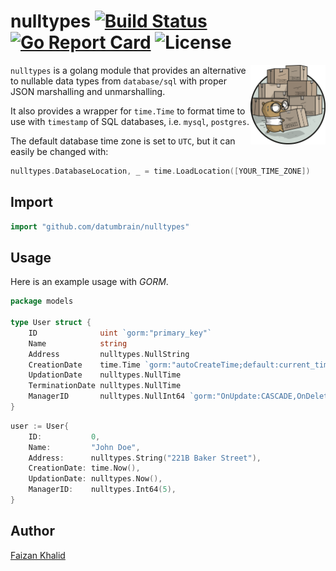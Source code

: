 # nulltypes  [![Build Status](https://api.travis-ci.com/datumbrain/nulltypes.svg?branch=master)](https://travis-ci.org/datumbrain/nulltypes) [![Go Report Card](https://goreportcard.com/badge/github.com/datumbrain/nulltypes)](https://goreportcard.com/report/github.com/datumbrain/nulltypes) ![License](https://img.shields.io/badge/license-MIT-blue.svg)

<img align="right" src="https://github.com/ashleymcnamara/gophers/raw/master/MovingGopher.png" width="120">

`nulltypes` is a golang module that provides an alternative to nullable data types from `database/sql` with proper JSON marshalling and unmarshalling.

It also provides a wrapper for `time.Time` to format time to use with `timestamp` of SQL databases, i.e. `mysql`, `postgres`.

The default database time zone is set to `UTC`, but it can easily be changed with:

```go
nulltypes.DatabaseLocation, _ = time.LoadLocation([YOUR_TIME_ZONE])
```

## Import

```go
import "github.com/datumbrain/nulltypes"
```

## Usage

Here is an example usage with _GORM_.

```go
package models

type User struct {
	ID              uint `gorm:"primary_key"`
	Name            string
	Address         nulltypes.NullString
	CreationDate    time.Time `gorm:"autoCreateTime;default:current_timestamp"`
	UpdationDate    nulltypes.NullTime
	TerminationDate nulltypes.NullTime
	ManagerID       nulltypes.NullInt64 `gorm:"OnUpdate:CASCADE,OnDelete:SET NULL"`
}
```

```go
user := User{
	ID:           0,
	Name:         "John Doe",
	Address:      nulltypes.String("221B Baker Street"),
	CreationDate: time.Now(),
	UpdationDate: nulltypes.Now(),
	ManagerID:    nulltypes.Int64(5),
}
```

## Author

[Faizan Khalid](https://github.com/iamfaizankhalid)
